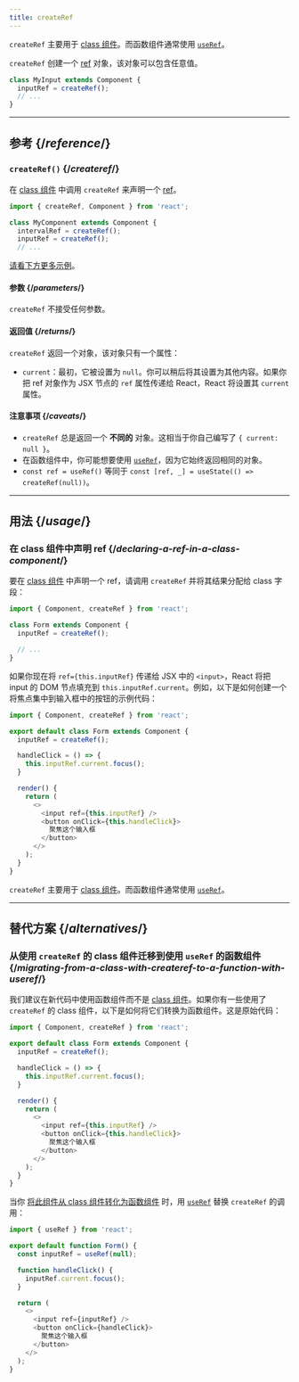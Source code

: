 ```yaml
---
title: createRef
---
```


<Pitfall>

`createRef` 主要用于 [class 组件](/reference/react/Component)。而函数组件通常使用 [`useRef`](/reference/react/useRef)。

</Pitfall>

<Intro>

`createRef` 创建一个 [ref](/learn/referencing-values-with-refs) 对象，该对象可以包含任意值。

```js
class MyInput extends Component {
  inputRef = createRef();
  // ...
}
```

</Intro>

<InlineToc />

---

## 参考 {/*reference*/}

### `createRef()` {/*createref*/}

在 [class 组件](/reference/react/Component) 中调用 `createRef` 来声明一个 [ref](/learn/referencing-values-with-refs)。

```js
import { createRef, Component } from 'react';

class MyComponent extends Component {
  intervalRef = createRef();
  inputRef = createRef();
  // ...
```

[请看下方更多示例](#usage)。

#### 参数 {/*parameters*/}

`createRef` 不接受任何参数。

#### 返回值 {/*returns*/}

`createRef` 返回一个对象，该对象只有一个属性：

* `current`：最初，它被设置为 `null`。你可以稍后将其设置为其他内容。如果你把 ref 对象作为 JSX 节点的 `ref` 属性传递给 React，React 将设置其 `current` 属性。

#### 注意事项 {/*caveats*/}

* `createRef` 总是返回一个 **不同的** 对象。这相当于你自己编写了 `{ current: null }`。
* 在函数组件中，你可能想要使用 [`useRef`](/reference/react/useRef)，因为它始终返回相同的对象。
* `const ref = useRef()` 等同于 `const [ref, _] = useState(() => createRef(null))`。

---

## 用法 {/*usage*/}

### 在 class 组件中声明 ref {/*declaring-a-ref-in-a-class-component*/}

要在 [class 组件](/reference/react/Component) 中声明一个 ref，请调用 `createRef` 并将其结果分配给 class 字段：

```js {4}
import { Component, createRef } from 'react';

class Form extends Component {
  inputRef = createRef();

  // ...
}
```

如果你现在将 `ref={this.inputRef}` 传递给 JSX 中的 `<input>`，React 将把 input 的 DOM 节点填充到 `this.inputRef.current`。例如，以下是如何创建一个将焦点集中到输入框中的按钮的示例代码：

<Sandpack>

```js
import { Component, createRef } from 'react';

export default class Form extends Component {
  inputRef = createRef();

  handleClick = () => {
    this.inputRef.current.focus();
  }

  render() {
    return (
      <>
        <input ref={this.inputRef} />
        <button onClick={this.handleClick}>
          聚焦这个输入框
        </button>
      </>
    );
  }
}
```

</Sandpack>

<Pitfall>

`createRef` 主要用于 [class 组件](/reference/react/Component)。而函数组件通常使用 [`useRef`](/reference/react/useRef)。

</Pitfall>

---

## 替代方案 {/*alternatives*/}

### 从使用 `createRef` 的 class 组件迁移到使用 `useRef` 的函数组件 {/*migrating-from-a-class-with-createref-to-a-function-with-useref*/}

我们建议在新代码中使用函数组件而不是 [class 组件](/reference/react/Component)。如果你有一些使用了 `createRef` 的 class 组件，以下是如何将它们转换为函数组件。这是原始代码：

<Sandpack>

```js
import { Component, createRef } from 'react';

export default class Form extends Component {
  inputRef = createRef();

  handleClick = () => {
    this.inputRef.current.focus();
  }

  render() {
    return (
      <>
        <input ref={this.inputRef} />
        <button onClick={this.handleClick}>
          聚焦这个输入框
        </button>
      </>
    );
  }
}
```

</Sandpack>

当你 [将此组件从 class 组件转化为函数组件](/reference/react/Component#alternatives) 时，用 [`useRef`](/reference/react/useRef) 替换 `createRef` 的调用：

<Sandpack>

```js
import { useRef } from 'react';

export default function Form() {
  const inputRef = useRef(null);

  function handleClick() {
    inputRef.current.focus();
  }

  return (
    <>
      <input ref={inputRef} />
      <button onClick={handleClick}>
        聚焦这个输入框
      </button>
    </>
  );
}
```

</Sandpack>

